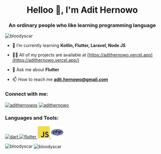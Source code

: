 <h1 align="center">Helloo 👋, I'm Adit Hernowo </h1>
<h3 align="center">An ordinary people who like learning programming language</h3>
   
<p align="left"> <img src="https://komarev.com/ghpvc/?username=bloodyscar&label=Profile%20views&color=0e75b6&style=flat" alt="bloodyscar" /> </p>
 
- 🌱 I’m currently learning **Kotlin, Flutter, Laravel, Node JS**

- 👨‍💻 All of my projects are available at [https://adithernowo.vercel.app](https://adithernowo.vercel.app/)

- 💬 Ask me about **Flutter**

- 📫 How to reach me **adit.hernowo@gmail.com**

<h3 align="left">Connect with me:</h3>
<p align="left">
<a href="https://instagram.com/adithernowos" target="blank"><img align="center" src="https://raw.githubusercontent.com/rahuldkjain/github-profile-readme-generator/master/src/images/icons/Social/instagram.svg" alt="adithernowos" height="30" width="40" /></a>
<a href="https://dribbble.com/adithernowo" target="blank"><img align="center" src="https://raw.githubusercontent.com/rahuldkjain/github-profile-readme-generator/master/src/images/icons/Social/dribbble.svg" alt="adithernowo" height="30" width="40" /></a>
</p>

<h3 align="left">Languages and Tools:</h3>
<p align="left"> 
 <a href="https://dart.dev" target="_blank" rel="noreferrer"> <img src="https://www.vectorlogo.zone/logos/dartlang/dartlang-icon.svg" alt="dart" width="40" height="40"/> </a> 
 <a href="https://flutter.dev" target="_blank" rel="noreferrer"> <img src="https://www.vectorlogo.zone/logos/flutterio/flutterio-icon.svg" alt="flutter" width="40" height="40"/> </a> 
<a href="https://developer.mozilla.org/en-US/docs/Web/JavaScript" target="_blank" rel="noreferrer"> <img src="https://raw.githubusercontent.com/devicons/devicon/master/icons/javascript/javascript-original.svg" alt="javascript" width="40" height="40"/> </a> 
  <a href="https://www.php.net" target="_blank" rel="noreferrer"> <img src="https://raw.githubusercontent.com/devicons/devicon/master/icons/php/php-original.svg" alt="php" width="40" height="40"/> </a> 
 </p>

<p><img align="left" src="https://github-readme-stats.vercel.app/api/top-langs?username=bloodyscar&show_icons=true&locale=en&layout=compact" alt="bloodyscar" /></p>
<div></div>

<p>&nbsp;<img align="center" src="https://github-readme-stats.vercel.app/api?username=bloodyscar&show_icons=true&locale=en" alt="bloodyscar" /></p>
